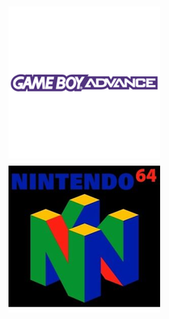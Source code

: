 [![GBA Skins](https://raw.githubusercontent.com/delta-skins/delta-skins.github.io/master/gba%20logo.png)](https://delta-skins.github.io/gba) [![N64 Skins](https://raw.githubusercontent.com/delta-skins/delta-skins.github.io/master/n64logo.jpg)](https://delta-skins.github.io/n64)


